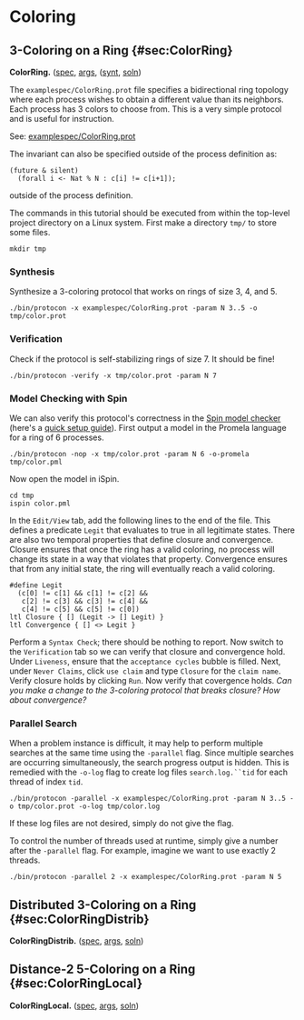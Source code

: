 
# Coloring

## 3-Coloring on a Ring {#sec:ColorRing}

**ColorRing.**
([spec](../examplespec/ColorRing.prot),
[args](../examplesett/ColorRing.args),
([synt](../examplespec/ColorRing.prot),
[soln](../examplesoln/ColorRing.prot))

The `examplespec/ColorRing.prot` file specifies a bidirectional ring topology where each process wishes to obtain a different value than its neighbors.
Each process has 3 colors to choose from.
This is a very simple protocol and is useful for instruction.

See: [examplespec/ColorRing.prot](../examplespec/ColorRing.prot)

The invariant can also be specified outside of the process definition as:
```
(future & silent)
  (forall i <- Nat % N : c[i] != c[i+1]);
```
outside of the process definition.

The commands in this tutorial should be executed from within the top-level project directory on a Linux system.
First make a directory `tmp/` to store some files.
```
mkdir tmp
```

### Synthesis
Synthesize a 3-coloring protocol that works on rings of size 3, 4, and 5.
```
./bin/protocon -x examplespec/ColorRing.prot -param N 3..5 -o tmp/color.prot
```

### Verification
Check if the protocol is self-stabilizing rings of size 7. It should be fine!
```
./bin/protocon -verify -x tmp/color.prot -param N 7
```

### Model Checking with Spin
We can also verify this protocol's correctness in the [Spin model checker](http://spinroot.com) (here's a [quick setup guide](../../tut/spin.html)).
First output a model in the Promela language for a ring of 6 processes.
```
./bin/protocon -nop -x tmp/color.prot -param N 6 -o-promela tmp/color.pml
```
Now open the model in iSpin.
```
cd tmp
ispin color.pml
```
In the `Edit/View` tab, add the following lines to the end of the file.
This defines a predicate `Legit` that evaluates to true in all legitimate states.
There are also two temporal properties that define closure and convergence.
Closure ensures that once the ring has a valid coloring, no process will change its state in a way that violates that property.
Convergence ensures that from any initial state, the ring will eventually reach a valid coloring.
```
#define Legit
  (c[0] != c[1] && c[1] != c[2] &&
   c[2] != c[3] && c[3] != c[4] &&
   c[4] != c[5] && c[5] != c[0])
ltl Closure { [] (Legit -> [] Legit) }
ltl Convergence { [] <> Legit }
```
Perform a `Syntax Check`; there should be nothing to report.
Now switch to the `Verification` tab so we can verify that closure and convergence hold.
Under `Liveness`, ensure that the `acceptance cycles` bubble is filled.
Next, under `Never Claims`, click `use claim` and type `Closure` for the `claim name`.
Verify closure holds by clicking `Run`.
Now verify that covergence holds.
*Can you make a change to the 3-coloring protocol that breaks closure? How about convergence?*

### Parallel Search
When a problem instance is difficult, it may help to perform multiple searches at the same time using the `-parallel` flag.
Since multiple searches are occurring simultaneously, the search progress output is hidden.
This is remedied with the `-o-log` flag to create log files `search.log.``tid` for each thread of index `tid`.
```
./bin/protocon -parallel -x examplespec/ColorRing.prot -param N 3..5 -o tmp/color.prot -o-log tmp/color.log
```
If these log files are not desired, simply do not give the flag.

To control the number of threads used at runtime, simply give a number after the `-parallel` flag.
For example, imagine we want to use exactly 2 threads.

```
./bin/protocon -parallel 2 -x examplespec/ColorRing.prot -param N 5
```

## Distributed 3-Coloring on a Ring {#sec:ColorRingDistrib}

**ColorRingDistrib.**
([spec](../examplespec/ColorRingDistrib.prot),
[args](../examplesett/ColorRingDistrib.args),
[soln](../examplesoln/ColorRingDistrib.prot))

## Distance-2 5-Coloring on a Ring {#sec:ColorRingLocal}

**ColorRingLocal.**
([spec](../examplespec/ColorRingLocal.prot),
[args](../examplesett/ColorRingLocal.args),
[soln](../examplesoln/ColorRingLocal.prot))
